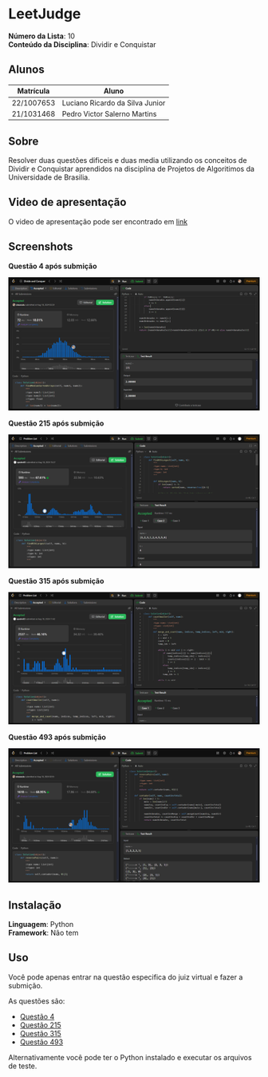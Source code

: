 # LeetJudge

**Número da Lista**: 10<br>
**Conteúdo da Disciplina**: Dividir e Conquistar<br>

## Alunos
| Matrícula  | Aluno                           |
| ---------- | ------------------------------- |
| 22/1007653 | Luciano Ricardo da Silva Junior |
| 21/1031468 | Pedro Victor Salerno Martins    |

## Sobre 
Resolver duas questões dificeis e duas media utilizando os conceitos de Dividir e Conquistar aprendidos na disciplina de Projetos de Algoritimos da Universidade de Brasilia.

## Video de apresentação
O video de apresentação pode ser encontrado em [link]()

## Screenshots

**Questão 4 após submição**

![img4](assets/img4.png)

**Questão 215 após submição**

![img215](assets/img215.png)

**Questão 315 após submição**

![img315](assets/img315.png)

**Questão 493 após submição**

![img493](assets/img493.png)


## Instalação

**Linguagem**: Python<br>
**Framework**: Não tem<br>

## Uso

Você pode apenas entrar na questão especifica do juiz virtual e fazer a submição.

As questões são:

- [Questão 4](https://leetcode.com/problems/median-of-two-sorted-arrays/description/)
- [Questão 215](https://leetcode.com/problems/kth-largest-element-in-an-array/)
- [Questão 315](https://leetcode.com/problems/count-of-smaller-numbers-after-self/description/)
- [Questão 493](https://leetcode.com/problems/reverse-pairs/description/)

Alternativamente você pode ter o Python instalado e executar os arquivos de teste.
